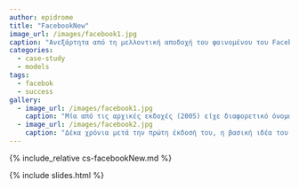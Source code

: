 ```yaml
---
author: epidrome
title: "FacebookNew"
image_url: /images/facebook1.jpg
caption: "Ανεξάρτητα από τη μελλοντική αποδοχή του φαινομένου του Facebook, σίγουρα η επίδρασή του στον τρόπο που αναπτύσσονται και λειτουργούν οι διαδραστικές εφαρμογές θα είναι διαχρονική, καθώς μια σειρά από εφαρμογές σε διαφορετικά πεδία (π.χ., LinkedIn, ResearchGate, GitHub, κτλ.) στηρίζονται στις βασικές λειτουργίες του κοινωνικού δικτύου."
categories:
  - case-study
  - models
tags:
  - facebok
  - success
gallery:
  - image_url: /images/facebook1.jpg
    caption: "Μία από τις αρχικές εκδοχές (2005) είχε διαφορετικό όνομα (thefacebook) και δεν διέφερε πολύ από ένα απλό σύστημα βάσης δεδομένων με προφίλ χρηστών."
  - image_url: /images/facebook2.jpg
    caption: "Δέκα χρόνια μετά την πρώτη έκδοσή του, η βασική ιδέα του Facebook παραμένει η ίδια, ενώ οι αλλαγές ακολουθούν το πνεύμα της εποχής (π.χ., ομοιόμορφη πρόσβαση σε οθόνες διαφορετικού μεγέθους responsive web design) και νέες λειτουργίες προστίθενται (π.χ., παιχνίδια, εφαρμογές, ειδήσεις, σελίδες για εταιρείες, κτλ.) για να κρατήσουν τους χρήστες όσο περισσότερη ώρα γίνεται στην υπηρεσία."
---
```


{% include_relative cs-facebookNew.md %}

{% include slides.html %}
